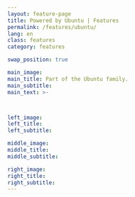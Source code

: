 ```yaml
---
layout: feature-page
title: Powered by Ubuntu | Features
permalink: /features/ubuntu/
lang: en
class: features
category: features

swap_position: true

main_image:
main_title: Part of the Ubuntu family.
main_subtitle:
main_text: >-



left_image:
left_title:
left_subtitle:

middle_image:
middle_title:
middle_subtitle:

right_image:
right_title:
right_subtitle:
---
```

